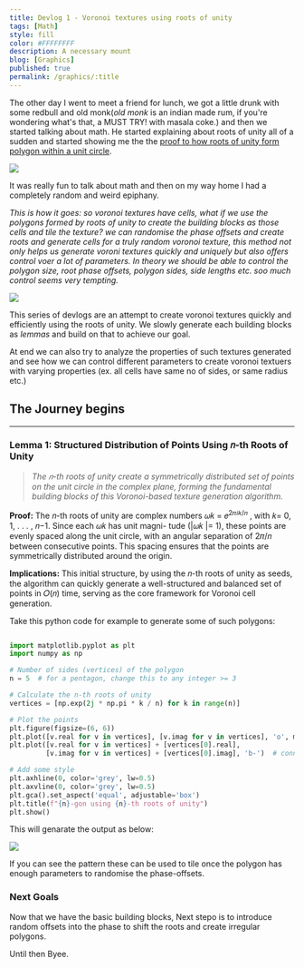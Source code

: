 ```yaml
---
title: Devlog 1 - Voronoi textures using roots of unity
tags: [Math]
style: fill
color: #FFFFFFFF
description: A necessary mount
blog: [Graphics]
published: true
permalink: /graphics/:title
---
```


The other day I went to meet a friend for lunch, we got a little drunk with some redbull and old monk(_old monk_ is an indian made rum, if you're wondering what's that, a MUST TRY! with masala coke.) and then we started talking about math. He started explaining about roots of unity all of a sudden and started showing me the the [proof to how roots of unity form polygon within a unit circle](https://proofwiki.org/wiki/Complex_Roots_of_Unity_are_Vertices_of_Regular_Polygon_Inscribed_in_Circle#google_vignette).

![](https://pikachuxxxx.github.io/assets/images/blog/voronoi/oldmonk.jpeg)

It was really fun to talk about math and then on my way home I had a completely random and weird epiphany.

_This is how it goes: so voronoi textures have cells, what if we use the polygons formed by roots of unity to create the building blocks as those cells and tile the texture? we can randomise the phase offsets and create roots and generate cells for a truly random voronoi texture, this method not only helps us generate voroni textures quickly and uniquely but also offers control voer a lot of parameters. In theory we should be able to control the polygon size, root phase offsets, polygon sides, side lengths etc. soo much control seems very tempting._

![](https://pikachuxxxx.github.io/assets/images/blog/voronoi/voronoi.png)

This series of devlogs are an attempt to create voronoi textures quickly and efficiently using the roots of unity. We slowly generate each building blocks as _lemmas_ and build on that to achieve our goal. 

At end we can also try to analyze the properties of such textures generated and see how we can control different parameters to create voronoi textuers with varying properties (ex. all cells have same no of sides, or same radius etc.) 


## The Journey begins

---

### Lemma 1: Structured Distribution of Points Using 𝑛-th Roots of Unity

> _The 𝑛-th roots of unity create a symmetrically distributed
set of points on the unit circle in the complex plane, forming the
fundamental building blocks of this Voronoi-based texture generation
algorithm._

**Proof:**
The 𝑛-th roots of unity are complex numbers
𝜔𝑘 = 𝑒<sup>2𝜋𝑖𝑘/𝑛</sup> , with 𝑘= 0, 1, . . . , 𝑛−1. Since each 𝜔𝑘 has unit magni-
tude (|𝜔𝑘 |= 1), these points are evenly spaced along the unit circle,
with an angular separation of 2𝜋/𝑛 between consecutive points.
This spacing ensures that the points are symmetrically distributed
around the origin.

**Implications:**
This initial structure, by using the 𝑛-th roots of unity
as seeds, the algorithm can quickly generate a well-structured and balanced set of points in 𝑂(𝑛) time,
serving as the core framework for Voronoi cell generation.

Take this python code for example to generate some of such polygons:

```python

import matplotlib.pyplot as plt
import numpy as np

# Number of sides (vertices) of the polygon
n = 5  # for a pentagon, change this to any integer >= 3

# Calculate the n-th roots of unity
vertices = [np.exp(2j * np.pi * k / n) for k in range(n)]

# Plot the points
plt.figure(figsize=(6, 6))
plt.plot([v.real for v in vertices], [v.imag for v in vertices], 'o', markersize=8)
plt.plot([v.real for v in vertices] + [vertices[0].real],
         [v.imag for v in vertices] + [vertices[0].imag], 'b-')  # connect the vertices

# Add some style
plt.axhline(0, color='grey', lw=0.5)
plt.axvline(0, color='grey', lw=0.5)
plt.gca().set_aspect('equal', adjustable='box')
plt.title(f"{n}-gon using {n}-th roots of unity")
plt.show()

```
This will genarate the output as below: 

![](https://pikachuxxxx.github.io/assets/images/blog/voronoi/voronoi_cell_pentagon.png)

If you can see the pattern these can be used to tile once the polygon has enough parameters to randomise the phase-offsets.

### Next Goals
Now that we have the basic building blocks, Next stepo is to introduce random offsets into the phase to shift the roots and create irregular polygons. 

Until then Byee.

